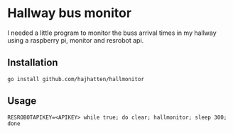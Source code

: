 # Hallway bus monitor

I needed a little program to monitor the buss arrival times in my hallway using a raspberry pi, monitor and resrobot api.

## Installation

    go install github.com/hajhatten/hallmonitor

## Usage
    RESROBOTAPIKEY=<APIKEY> while true; do clear; hallmonitor; sleep 300; done